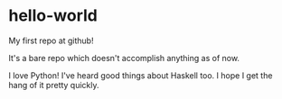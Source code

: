 # hello-world
My first repo at github!

It's a bare repo which doesn't accomplish anything as of now.

I love Python!
I've heard good things about Haskell too. I hope I get the hang of it pretty quickly.

